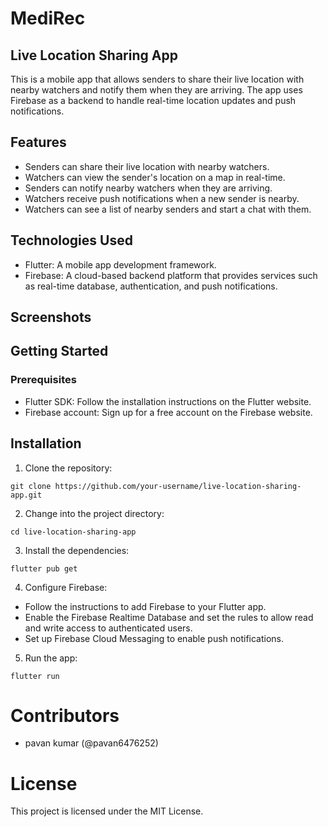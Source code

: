 # MediRec

## Live Location Sharing App

This is a mobile app that allows senders to share their live location with nearby watchers and notify them when they are arriving. The app uses Firebase as a backend to handle real-time location updates and push notifications.

## Features
* Senders can share their live location with nearby watchers.
* Watchers can view the sender's location on a map in real-time.
* Senders can notify nearby watchers when they are arriving.
* Watchers receive push notifications when a new sender is nearby.
* Watchers can see a list of nearby senders and start a chat with them.

## Technologies Used
* Flutter: A mobile app development framework.
* Firebase: A cloud-based backend platform that provides services such as real-time database, authentication, and push notifications.

## Screenshots

## Getting Started
### Prerequisites
* Flutter SDK: Follow the installation instructions on the Flutter website.
* Firebase account: Sign up for a free account on the Firebase website.

## Installation
1. Clone the repository:
```
git clone https://github.com/your-username/live-location-sharing-app.git
```

2. Change into the project directory:
```
cd live-location-sharing-app
```
3. Install the dependencies:
```
flutter pub get
```
4. Configure Firebase:

* Follow the instructions to add Firebase to your Flutter app.
* Enable the Firebase Realtime Database and set the rules to allow read and write access to authenticated users.
* Set up Firebase Cloud Messaging to enable push notifications.

5. Run the app:
```
flutter run
```
# Contributors
* pavan kumar (@pavan6476252)

# License
This project is licensed under the MIT License.
